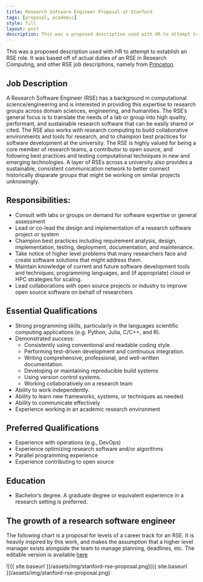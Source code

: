```yaml
---
title: Research Software Engineer Proposal at Stanford
tags: [proposal, academic]
style: fill
layout: post
description: This was a proposed description used with HR to attempt to establish an RSE role. It was based off of actual duties of an RSE in Research Computing, and other RSE job descriptions.
---
```


This was a proposed description used with HR to attempt to establish an RSE role. It was based off of actual duties of an RSE in Research Computing, and other RSE job descriptions, namely from <a href="{{ site.baseurl }}/role/2020/research-software-engineer-princeton/">Princeton</a>.

## Job Description
A Research Software Engineer (RSE) has a background in computational science/engineering and is interested in providing this expertise to research groups across domain sciences, engineering, and humanities. The RSE’s general focus is to translate the needs of a lab or group into high quality, performant, and sustainable research software that can be easily shared or cited. The RSE also works with research computing to build collaborative environments and tools for research, and to champion best practices for software development at the university. The RSE is highly valued for being a core member of research teams, a contributor to open source, and following best practices and testing computational techniques in new and emerging technologies. A layer of RSEs across a university also provides a sustainable, consistent communication network to better connect historically disparate groups that might be working on similar projects unknowingly.

## Responsibilities:
 - Consult with labs or groups on demand for software expertise or general assessment
 - Lead or co-lead the design and implementation of a research software project or system
 - Champion best practices including requirement analysis, design, implementation, testing, deployment, documentation, and maintenance.
 - Take notice of higher level problems that many researchers face and create software solutions that might address them.
 - Maintain knowledge of current and future software development tools and techniques, programming languages, and (if appropriate) cloud or HPC strategies for scaling.
 - Lead collaborations with open source projects or industry to improve open source software on behalf of researchers

## Essential Qualifications
 - Strong programming skills, particularly in the languages scientific computing applications (e.g. Python, Julia, C/C++, and R).
 - Demonstrated success:
   - Consistently using conventional and readable coding style.
   - Performing test-driven development and continuous integration.
   - Writing comprehensive, professional, and well-written documentation.
   - Developing or maintaining reproducible build systems
   - Using version control systems.
   - Working collaboratively on a research team
 - Ability to work independently.
 - Ability to learn new frameworks, systems, or techniques as needed.
 - Ability to communicate effectively
 - Experience working in an academic research environment

## Preferred Qualifications

 - Experience with operations (e.g., DevOps)
 - Experience optimizing research software and/or algorithms
 - Parallel programming experience
 - Experience contributing to open source


## Education
 - Bachelor’s degree. A graduate degree or equivalent experience in a research setting is preferred.

## The growth of a research software engineer

The following chart is a proposal for levels of a career track for an RSE. It is heavily inspired by this work, and makes the assumption that a higher level manager exists alongside the team to manage planning, deadlines, etc. The editable version is available <a href="https://docs.google.com/document/d/1YSHoOLE2o_06VCWnWBm0BCMUW86PLLLqGUYkpMUqGDU/edit#" target="_blank">here</a>

![{{ site.baseurl }}/assets/img/stanford-rse-proposal.png]({{ site.baseurl }}/assets/img/stanford-rse-proposal.png)
